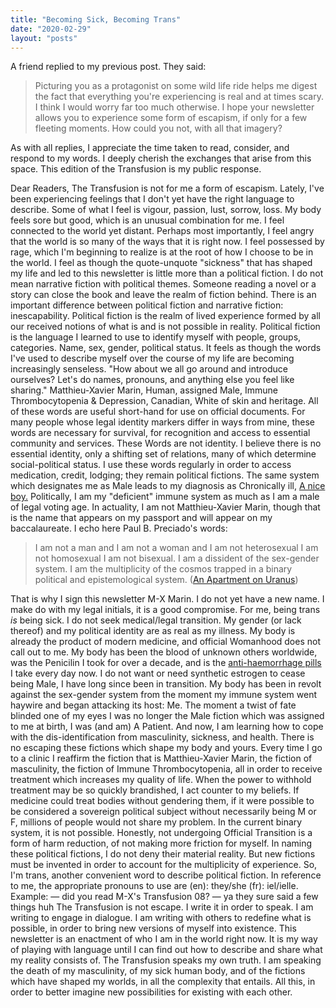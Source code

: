 ```yaml
---
title: "Becoming Sick, Becoming Trans"
date: "2020-02-29"
layout: "posts"
---
```


A friend replied to my previous post. They said:

> Picturing you as a protagonist on some wild life ride helps me digest the fact that everything you're experiencing is real and at times scary. I think I would worry far too much otherwise. I hope your newsletter allows you to experience some form of escapism, if only for a few fleeting moments. How could you not, with all that imagery?

As with all replies, I appreciate the time taken to read, consider, and respond to my words. I deeply cherish the exchanges that arise from this space. This edition of the Transfusion is my public response.

Dear Readers, The Transfusion is not for me a form of escapism. Lately, I've been experiencing feelings that I don't yet have the right language to describe. Some of what I feel is vigour, passion, lust, sorrow, loss. My body feels sore but good, which is an unusual combination for me. I feel connected to the world yet distant. Perhaps most importantly, I feel angry that the world is so many of the ways that it is right now. I feel possessed by rage, which I'm beginning to realize is at the root of how I choose to be in the world. I feel as though the quote-unquote "sickness" that has shaped my life and led to this newsletter is little more than a political fiction. I do not mean narrative fiction with political themes. Someone reading a novel or a story can close the book and leave the realm of fiction behind. There is an important difference between political fiction and narrative fiction: inescapability. Political fiction is the realm of lived experience formed by all our received notions of what is and is not possible in reality. Political fiction is the language I learned to use to identify myself with people, groups, categories. Name, sex, gender, political status. It feels as though the words I've used to describe myself over the course of my life are becoming increasingly senseless. "How about we all go around and introduce ourselves? Let's do names, pronouns, and anything else you feel like sharing." Matthieu-Xavier Marin, Human, assigned Male, Immune Thrombocytopenia & Depression, Canadian, White of skin and heritage. All of these words are useful short-hand for use on official documents. For many people whose legal identity markers differ in ways from mine, these words are necessary for survival, for recognition and access to essential community and services. These Words are not identity. I believe there is no essential identity, only a shifting set of relations, many of which determine social-political status. I use these words regularly in order to access medication, credit, lodging; they remain political fictions. The same system which designates me as Male leads to my diagnosis as Chronically ill, [A nice boy.](/2020/01/05/i-reviewed-this-nice-boy-whose-history-you-know-well) Politically, I am my "deficient" immune system as much as I am a male of legal voting age. In actuality, I am not Matthieu-Xavier Marin, though that is the name that appears on my passport and will appear on my baccalaureate. I echo here Paul B. Preciado's words:

> I am not a man and I am not a woman and I am not heterosexual I am not homosexual I am not bisexual. I am a dissident of the sex-gender system. I am the multiplicity of the cosmos trapped in a binary political and epistemological system. ([An Apartment on Uranus](https://www.theparisreview.org/blog/2020/01/30/an-apartment-on-uranus/))

That is why I sign this newsletter M-X Marin. I do not yet have a new name. I make do with my legal initials, it is a good compromise. For me, being trans _is_ being sick. I do not seek medical/legal transition. My gender (or lack thereof) and my political identity are as real as my illness. My body is already the product of modern medicine, and official Womanhood does not call out to me. My body has been the blood of unknown others worldwide, was the Penicilin I took for over a decade, and is the [anti-haemorrhage pills](https://mxmarin.substack.com/p/a-visit-to-the-blood-doctor) I take every day now. I do not want or need synthetic estrogen to cease being Male, I have long since been in transition. My body has been in revolt against the sex-gender system from the moment my immune system went haywire and began attacking its host: Me. The moment a twist of fate blinded one of my eyes I was no longer the Male fiction which was assigned to me at birth, I was (and am) A Patient. And now, I am learning how to cope with the dis-identification from masculinity, sickness, and health. There is no escaping these fictions which shape my body and yours. Every time I go to a clinic I reaffirm the fiction that is Matthieu-Xavier Marin, the fiction of masculinity, the fiction of Immune Thrombocytopenia, all in order to receive treatment which increases my quality of life. When the power to withhold treatment may be so quickly brandished, I act counter to my beliefs. If medicine could treat bodies without gendering them, if it were possible to be considered a sovereign political subject without necessarily being M or F, millions of people would not share my problem. In the current binary system, it is not possible. Honestly, not undergoing Official Transition is a form of harm reduction, of not making more friction for myself. In naming these political fictions, I do not deny their material reality. But new fictions must be invented in order to account for the multiplicity of experience. So, I'm trans, another convenient word to describe political fiction. In reference to me, the appropriate pronouns to use are (en): they/she (fr): iel/ielle. Example: — did you read M-X's Transfusion 08? — ya they sure said a few things huh The Transfusion is not escape. I write it in order to speak. I am writing to engage in dialogue. I am writing with others to redefine what is possible, in order to bring new versions of myself into existence. This newsletter is an enactment of who I am in the world right now. It is my way of playing with language until I can find out how to describe and share what my reality consists of. The Transfusion speaks my own truth. I am speaking the death of my masculinity, of my sick human body, and of the fictions which have shaped my worlds, in all the complexity that entails. All this, in order to better imagine new possibilities for existing with each other.
